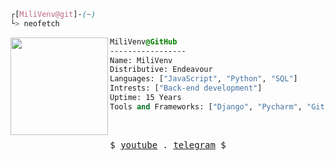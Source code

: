```css
┌[MiliVenv@git]-(~)
└> neofetch
```


<div style="display:block;text-align:left"><img align="left" src="https://i.postimg.cc/8PvjYQdR/Endeavour-OS-Logo-2-1360x700.png" border="0" style="width:156px;">

  ```css
  MiliVenv@GitHub
  -----------------
  Name: MiliVenv
  Distributive: Endeavour
  Languages: ["JavaScript", "Python", "SQL"]
  Intrests: ["Back-end development"]  
  Uptime: 15 Years
  Tools and Frameworks: ["Django", "Pycharm", "Git", "MySql", "VS Code"]
  ```
</div>



<br />
<p align="center">
  <samp>
    $  <a href="https://www.youtube.com/channel/UCP1loyRHlwGdrWivNVzeY7g" target="_blank">youtube</a> .
       <a href="https://t.me/MiliVenv" target="_blank">telegram</a> $
  </samp>
</p>
